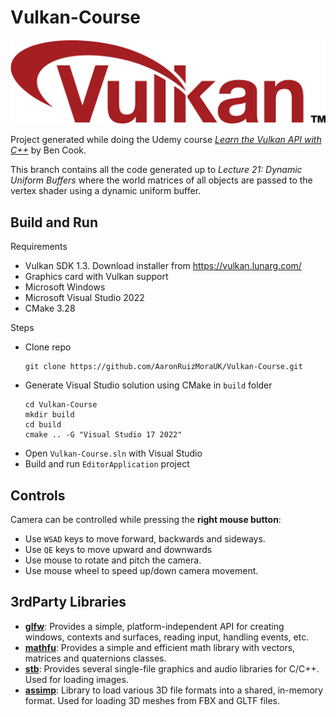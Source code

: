 # Vulkan-Course

<img src="./Vulkan-logo.png">

Project generated while doing the Udemy course *[Learn the Vulkan API with C++](https://www.udemy.com/course/learn-the-vulkan-api-with-cpp/)* by Ben Cook.

This branch contains all the code generated up to *Lecture 21: Dynamic Uniform Buffers* where the world matrices of all objects are passed to the vertex shader using a dynamic uniform buffer.

## Build and Run

Requirements
- Vulkan SDK 1.3. Download installer from https://vulkan.lunarg.com/
- Graphics card with Vulkan support
- Microsoft Windows 
- Microsoft Visual Studio 2022
- CMake 3.28

Steps
- Clone repo
  ````
  git clone https://github.com/AaronRuizMoraUK/Vulkan-Course.git
  ````
- Generate Visual Studio solution using CMake in `build` folder
  ```` 
  cd Vulkan-Course
  mkdir build
  cd build
  cmake .. -G "Visual Studio 17 2022"
  ````
- Open `Vulkan-Course.sln` with Visual Studio
- Build and run `EditorApplication` project

## Controls

Camera can be controlled while pressing the **right mouse button**:

- Use `WSAD` keys to move forward, backwards and sideways.
- Use `QE` keys to move upward and downwards
- Use mouse to rotate and pitch the camera.
- Use mouse wheel to speed up/down camera movement.

## 3rdParty Libraries

- **[glfw](https://github.com/glfw/glfw.git)**: Provides a simple, platform-independent API for creating windows, contexts and surfaces, reading input, handling events, etc.
- **[mathfu](https://github.com/google/mathfu.git)**: Provides a simple and efficient math library with vectors, matrices and quaternions classes.
- **[stb](https://github.com/nothings/stb.git)**: Provides several single-file graphics and audio libraries for C/C++. Used for loading images.
- **[assimp](https://github.com/assimp/assimp.git)**: Library to load various 3D file formats into a shared, in-memory format. Used for loading 3D meshes from FBX and GLTF files.
